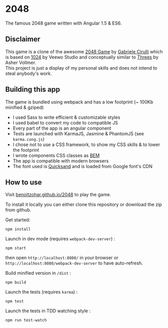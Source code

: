 # 2048
The famous 2048 game written with Angular 1.5 & ES6.

Disclaimer
---------

This game is a clone of the awesome [2048 Game](https://gabrielecirulli.github.io/2048/) by [Gabriele Cirulli](http://gabrielecirulli.com) which is based on [1024](https://itunes.apple.com/us/app/1024!/id823499224) by Veewo Studio and conceptually similar to [Threes](http://asherv.com/threes/) by Asher Vollmer.  
This project is just a display of my personal skills and does not intend to steal
anybody's work.

Building this app
-----------------

The game is bundled using webpack and has a low footprint (~ 100Kb minified & gziped)
- I used Sass to write efficient & customizable styles
- I used babel to convert my code to compatible JS
- Every part of the app is an angular component
- Tests are launched with KarmaJS, Jasmine & PhantomJS (see `karma.cong.js`)
- I chose not to use a CSS framework, to show my CSS skills & to lower the footprint
- I wrote components CSS classes as [BEM](http://getbem.com/)
- The app is compatible with modern browsers
- The font used is [Quicksand](https://fonts.google.com/specimen/Quicksand) and is loaded from Google font's CDN

How to use
---------

Visit [benoitzohar.github.io/2048](https://benoitzohar.github.io/2048) to play the game.

To install it locally you can either clone this repository or download the zip from github.

Get started:

```
npm install
```

Launch in dev mode (requires `webpack-dev-server`) :
```
npm start
```

then open `http://localhost:8080/` in your browser or `http://localhost:8080/webpack-dev-server` to have auto-refresh.

Build minified version in `/dist` :
```
npm build
```

Launch the tests (requires `karma`) :
```
npm test
```
Launch the tests in TDD watching style :
```
npm run test-watch
```
